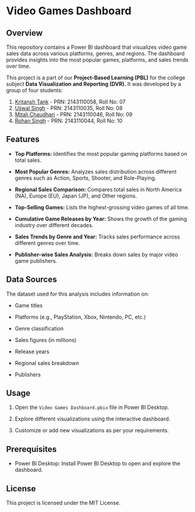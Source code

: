 # Video Games Dashboard

## Overview

This repository contains a Power BI dashboard that visualizes video game sales data across various platforms, genres, and regions. The dashboard provides insights into the most popular games, platforms, and sales trends over time.

This project is a part of our **Project-Based Learning (PBL)** for the college subject **Data Visualization and Reporting (DVR).** It was developed by a group of four students:

1. [Kritansh Tank](https://github.com/Kritansh-Tank) - PRN: 2143110058, Roll No: 07 
2. [Ujjwal Singh](https://github.com/Kritansh-Tank) - PRN: 2143110035, Roll No: 08
3. [Mitali Chaudhari](https://github.com/Kritansh-Tank) - PRN: 2143110046, Roll No: 09
4. [Rohan Singh](https://github.com/Kritansh-Tank) - PRN: 2143110044, Roll No: 10

## Features

- **Top Platforms:** Identifies the most popular gaming platforms based on total sales.

- **Most Popular Genres:** Analyzes sales distribution across different genres such as Action, Sports, Shooter, and Role-Playing.

- **Regional Sales Comparison:** Compares total sales in North America (NA), Europe (EU), Japan (JP), and Other regions.

- **Top-Selling Games:** Lists the highest-grossing video games of all time.

- **Cumulative Game Releases by Year:** Shows the growth of the gaming industry over different decades.

- **Sales Trends by Genre and Year:** Tracks sales performance across different genres over time.

- **Publisher-wise Sales Analysis:** Breaks down sales by major video game publishers.

## Data Sources

The dataset used for this analysis includes information on:

- Game titles

- Platforms (e.g., PlayStation, Xbox, Nintendo, PC, etc.)

- Genre classification

- Sales figures (in millions)

- Release years

- Regional sales breakdown

- Publishers

## Usage

1. Open the ```Video Games Dashboard.pbix``` file in Power BI Desktop.

2. Explore different visualizations using the interactive dashboard.

3. Customize or add new visualizations as per your requirements.

## Prerequisites

- Power BI Desktop: Install Power BI Desktop to open and explore the dashboard.

## License

This project is licensed under the MIT License.
